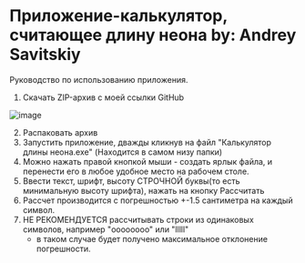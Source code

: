 #  Приложение-калькулятор, считающее длину неона by: Andrey Savitskiy

Руководство по использованию приложения.

1. Скачать ZIP-архив с моей ссылки GitHub

 ![image](https://user-images.githubusercontent.com/93083814/152176283-eedcaabf-01f3-477b-8618-3bbe368c1455.png)
 
 
2. Распаковать архив
3. Запустить приложение, дважды кликнув на файл "Калькулятор длины неона.exe" (Находится в самом низу папки)
4. Можно нажать правой кнопкой мыши - создать ярлык файла, и перенести его в любое удобное место на рабочем столе.
5. Ввести текст, шрифт, высоту СТРОЧНОЙ буквы(то есть минимальную высоту шрифта), нажать на кнопку Рассчитать
6. Рассчет производится с погрешностью +-1.5 сантиметра на каждый символ.
7. НЕ РЕКОМЕНДУЕТСЯ рассчитывать строки из одинаковых символов, например "oooooooo" или "lllll" 
    - в таком случае будет получено максимальное отклонение погрешности.
